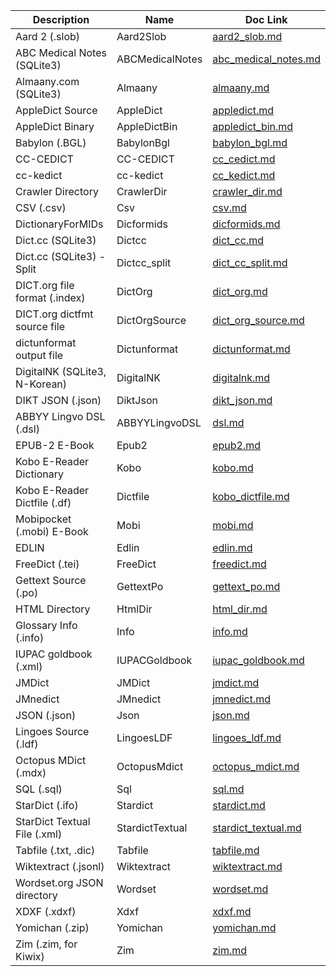 | Description                   | Name            | Doc Link                                       |
| ----------------------------- | --------------- | ---------------------------------------------- |
| Aard 2 (.slob)                | Aard2Slob       | [aard2_slob.md](./aard2_slob.md)               |
| ABC Medical Notes (SQLite3)   | ABCMedicalNotes | [abc_medical_notes.md](./abc_medical_notes.md) |
| Almaany.com (SQLite3)         | Almaany         | [almaany.md](./almaany.md)                     |
| AppleDict Source              | AppleDict       | [appledict.md](./appledict.md)                 |
| AppleDict Binary              | AppleDictBin    | [appledict_bin.md](./appledict_bin.md)         |
| Babylon (.BGL)                | BabylonBgl      | [babylon_bgl.md](./babylon_bgl.md)             |
| CC-CEDICT                     | CC-CEDICT       | [cc_cedict.md](./cc_cedict.md)                 |
| cc-kedict                     | cc-kedict       | [cc_kedict.md](./cc_kedict.md)                 |
| Crawler Directory             | CrawlerDir      | [crawler_dir.md](./crawler_dir.md)             |
| CSV (.csv)                    | Csv             | [csv.md](./csv.md)                             |
| DictionaryForMIDs             | Dicformids      | [dicformids.md](./dicformids.md)               |
| Dict.cc (SQLite3)             | Dictcc          | [dict_cc.md](./dict_cc.md)                     |
| Dict.cc (SQLite3) - Split     | Dictcc_split    | [dict_cc_split.md](./dict_cc_split.md)         |
| DICT.org file format (.index) | DictOrg         | [dict_org.md](./dict_org.md)                   |
| DICT.org dictfmt source file  | DictOrgSource   | [dict_org_source.md](./dict_org_source.md)     |
| dictunformat output file      | Dictunformat    | [dictunformat.md](./dictunformat.md)           |
| DigitalNK (SQLite3, N-Korean) | DigitalNK       | [digitalnk.md](./digitalnk.md)                 |
| DIKT JSON (.json)             | DiktJson        | [dikt_json.md](./dikt_json.md)                 |
| ABBYY Lingvo DSL (.dsl)       | ABBYYLingvoDSL  | [dsl.md](./dsl.md)                             |
| EPUB-2 E-Book                 | Epub2           | [epub2.md](./epub2.md)                         |
| Kobo E-Reader Dictionary      | Kobo            | [kobo.md](./kobo.md)                           |
| Kobo E-Reader Dictfile (.df)  | Dictfile        | [kobo_dictfile.md](./kobo_dictfile.md)         |
| Mobipocket (.mobi) E-Book     | Mobi            | [mobi.md](./mobi.md)                           |
| EDLIN                         | Edlin           | [edlin.md](./edlin.md)                         |
| FreeDict (.tei)               | FreeDict        | [freedict.md](./freedict.md)                   |
| Gettext Source (.po)          | GettextPo       | [gettext_po.md](./gettext_po.md)               |
| HTML Directory                | HtmlDir         | [html_dir.md](./html_dir.md)                   |
| Glossary Info (.info)         | Info            | [info.md](./info.md)                           |
| IUPAC goldbook (.xml)         | IUPACGoldbook   | [iupac_goldbook.md](./iupac_goldbook.md)       |
| JMDict                        | JMDict          | [jmdict.md](./jmdict.md)                       |
| JMnedict                      | JMnedict        | [jmnedict.md](./jmnedict.md)                   |
| JSON (.json)                  | Json            | [json.md](./json.md)                           |
| Lingoes Source (.ldf)         | LingoesLDF      | [lingoes_ldf.md](./lingoes_ldf.md)             |
| Octopus MDict (.mdx)          | OctopusMdict    | [octopus_mdict.md](./octopus_mdict.md)         |
| SQL (.sql)                    | Sql             | [sql.md](./sql.md)                             |
| StarDict (.ifo)               | Stardict        | [stardict.md](./stardict.md)                   |
| StarDict Textual File (.xml)  | StardictTextual | [stardict_textual.md](./stardict_textual.md)   |
| Tabfile (.txt, .dic)          | Tabfile         | [tabfile.md](./tabfile.md)                     |
| Wiktextract (.jsonl)          | Wiktextract     | [wiktextract.md](./wiktextract.md)             |
| Wordset.org JSON directory    | Wordset         | [wordset.md](./wordset.md)                     |
| XDXF (.xdxf)                  | Xdxf            | [xdxf.md](./xdxf.md)                           |
| Yomichan (.zip)               | Yomichan        | [yomichan.md](./yomichan.md)                   |
| Zim (.zim, for Kiwix)         | Zim             | [zim.md](./zim.md)                             |
